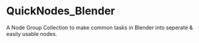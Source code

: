 # QuickNodes_Blender
A Node Group Collection to make common tasks in Blender into seperate &amp; easily usable nodes.
